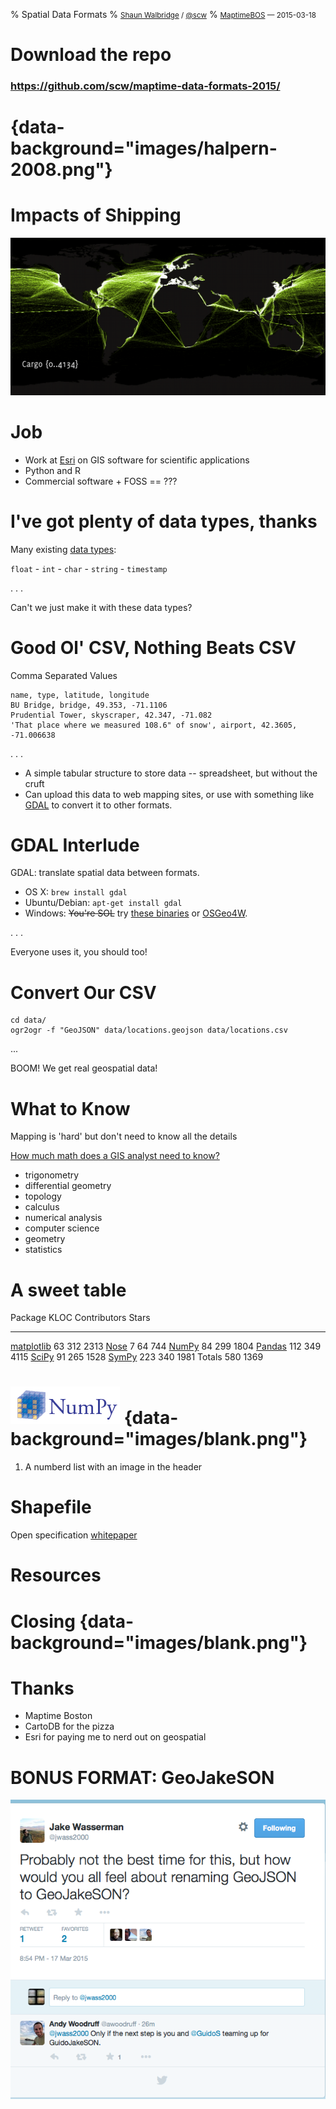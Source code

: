 % Spatial Data Formats
% <small>[Shaun Walbridge](http://shaunwalbridge.com) / <a href="https://twitter.com/scw">@scw</a></small>
% <small><a href="https://twitter.com/MaptimeBoston">MaptimeBOS</a> &mdash; 2015-03-18</small>


Download the repo
=================
<h3><a href="https://github.com/scw/maptime-data-formats-2015">https://github.com/scw/maptime-data-formats-2015/</a></h3>

 {data-background="images/halpern-2008.png"}
=

Impacts of Shipping
===================

<img src="images/cargo-vessels-thesis.png" style="border: none" />

Job
===

 - Work at <a href="https://www.esri.com">Esri</a> on GIS software for scientific applications
 - Python and R
 - Commercial software + FOSS == ???

I've got plenty of data types, thanks
=====================================

Many existing [data types](https://en.wikipedia.org/wiki/Data_type):

`float` - `int` - `char` - `string` - `timestamp`

. . . 

Can't we just make it with these data types?

Good Ol' CSV, Nothing Beats CSV
===============================

Comma Separated Values

    name, type, latitude, longitude
    BU Bridge, bridge, 49.353, -71.1106
    Prudential Tower, skyscraper, 42.347, -71.082
    'That place where we measured 108.6" of snow', airport, 42.3605, -71.006638

. . .

- A simple tabular structure to store data -- spreadsheet, but without the cruft
- Can upload this data to web mapping sites, or use with something like [GDAL](https://www.gdal.org) to convert it to other formats.

GDAL Interlude
==============

GDAL: translate spatial data between formats.

 - OS X: `brew install gdal`
 - Ubuntu/Debian: `apt-get install gdal`
 - Windows: <span style="text-decoration: line-through">You're SOL</span> try [these binaries](http://www.gisinternals.com/release.php) or [OSGeo4W](http://trac.osgeo.org/osgeo4w/).

. . . 

Everyone uses it, you should too!

Convert Our CSV
===============
    
    cd data/
    ogr2ogr -f "GeoJSON" data/locations.geojson data/locations.csv

...

BOOM! We get real geospatial data!

What to Know
============

Mapping is 'hard' but don't need to know all the details

[How much math does a GIS analyst need to know?](http://gis.stackexchange.com/questions/6535/how-much-math-does-a-gis-analyst-need-to-know/6549#6549)
 - trigonometry
 - differential geometry
 - topology
 - calculus
 - numerical analysis
 - computer science
 - geometry
 - statistics


A sweet table
=============

Package                                               KLOC     Contributors      Stars
-------                                             ------   --------------    -------
[matplotlib](http://matplotlib.org/)                    63              312       2313
[Nose](http://readthedocs.org/docs/nose/en/latest/)      7               64        744
[NumPy](http://www.numpy.org/)                          84              299       1804
[Pandas](http://pandas.pydata.org)                     112              349       4115
[SciPy](http://scipy.org/scipylib/)                     91              265       1528
[SymPy](http://sympy.org/)                             223              340       1981
Totals                                                 580             1369

![](images/logos/numpy.png) {data-background="images/blank.png"}
===========================

  1. A numberd list with an image in the header


Shapefile
=========

Open specification [whitepaper](XXX)

Resources
=========

Closing {data-background="images/blank.png"}
=======

Thanks
======

 - Maptime Boston
 - CartoDB for the pizza
 - Esri for paying me to nerd out on geospatial

BONUS FORMAT: GeoJakeSON
========================

![](images/geojakeson.png)
